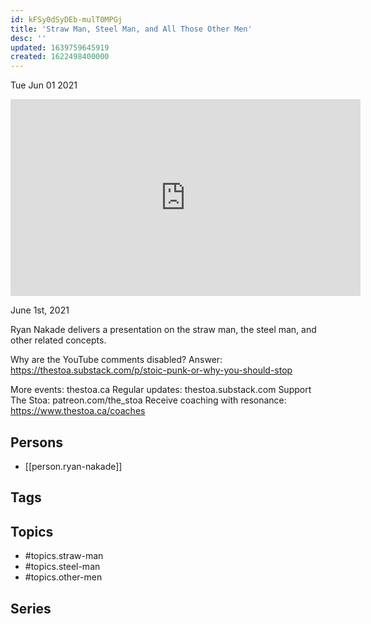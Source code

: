 ```yaml
---
id: kFSy0dSyDEb-mulT0MPGj
title: 'Straw Man, Steel Man, and All Those Other Men'
desc: ''
updated: 1639759645919
created: 1622498400000
---
```





Tue Jun 01 2021

<iframe width="560" height="315" src="https://www.youtube.com/embed/FvlT9lzok2w" title="Straw Man, Steel Man, and All Those Other Men w/ Ryan Nakade" frameborder="0" allow="accelerometer; autoplay; clipboard-write; encrypted-media; gyroscope; picture-in-picture" allowfullscreen ></iframe>

June 1st, 2021

Ryan Nakade delivers a presentation on the straw man, the steel man, and other related concepts.

Why are the YouTube comments disabled? Answer: https://thestoa.substack.com/p/stoic-punk-or-why-you-should-stop

More events: thestoa.ca
Regular updates: thestoa.substack.com
Support The Stoa: patreon.com/the_stoa
Receive coaching with resonance: https://www.thestoa.ca/coaches

## Persons

- [[person.ryan-nakade]]

## Tags



## Topics

- #topics.straw-man
- #topics.steel-man
- #topics.other-men

## Series



